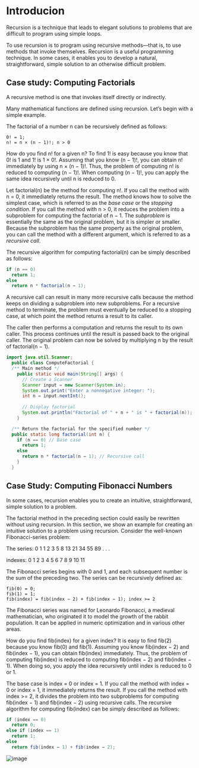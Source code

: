 # Introducion

Recursion is a technique that leads to elegant solutions to problems that are difficult
to program using simple loops. 

To use recursion is to program using recursive methods—that is, to use methods that invoke themselves. Recursion is a useful programming technique. In some cases, it enables you to develop a natural, straightforward, simple solution to an otherwise difficult problem. 

## Case study: Computing Factorials

A recursive method is one that invokes itself directly or indirectly.

Many mathematical functions are defined using recursion. Let’s begin with a simple example.

The factorial of a number n can be recursively defined as follows:
```
0! = 1;
n! = n × (n − 1)!; n > 0
```

How do you find n! for a given n? To find 1! is easy because you know that 0! is 1 and 1!
is 1 × 0!. Assuming that you know (n − 1)!, you can obtain n! immediately by using
n × (n − 1)!. Thus, the problem of computing n! is reduced to computing (n − 1)!. When
computing (n − 1)!, you can apply the same idea recursively until n is reduced to 0.

Let factorial(n) be the method for computing n!. If you call the method with n = 0,
it immediately returns the result. The method knows how to solve the simplest case, which is
referred to as the *base case* or the *stopping condition*. If you call the method with n > 0, it
reduces the problem into a subproblem for computing the factorial of n − 1. The *subproblem*
is essentially the same as the original problem, but it is simpler or smaller. Because the subproblem has the same property as the original problem, you can call the method with a different
argument, which is referred to as a *recursive call*.

The recursive algorithm for computing factorial(n) can be simply described as follows:
```java
if (n == 0)
  return 1;
else
  return n * factorial(n − 1);
```

A recursive call can result in many more recursive calls because the method keeps on dividing
a subproblem into new subproblems. For a recursive method to terminate, the problem must
eventually be reduced to a stopping case, at which point the method returns a result to its caller.

The caller then performs a computation and returns the result to its own caller. This process
continues until the result is passed back to the original caller. The original problem can now
be solved by multiplying n by the result of factorial(n − 1).

```java
import java.util.Scanner;
  public class ComputeFactorial {
  /** Main method */
    public static void main(String[] args) {
      // Create a Scanner
      Scanner input = new Scanner(System.in);
      System.out.print("Enter a nonnegative integer: ");
      int n = input.nextInt();
      
      // Display factorial
      System.out.println("Factorial of " + n + " is " + factorial(n));
    }

  /** Return the factorial for the specified number */
  public static long factorial(int n) {
    if (n == 0) // Base case
      return 1;
    else
      return n * factorial(n − 1); // Recursive call
    }
  }
```

##  Case Study: Computing Fibonacci Numbers
In some cases, recursion enables you to create an intuitive, straightforward, simple
solution to a problem.

The factorial method in the preceding section could easily be rewritten without using recursion. In this section, we show an example for creating an intuitive solution to a problem using
recursion. Consider the well-known Fibonacci-series problem:

The series: 0 1 1 2 3 5 8 13 21 34 55 89 . . .

indexes: 0 1 2 3 4 5 6 7 8 9 10 11

The Fibonacci series begins with 0 and 1, and each subsequent number is the sum of the preceding two. The series can be recursively defined as:

```
fib(0) = 0;
fib(1) = 1;
fib(index) = fib(index − 2) + fib(index − 1); index >= 2
```

The Fibonacci series was named for Leonardo Fibonacci, a medieval mathematician, who
originated it to model the growth of the rabbit population. It can be applied in numeric optimization and in various other areas.

How do you find fib(index) for a given index? It is easy to find fib(2) because you
know fib(0) and fib(1). Assuming you know fib(index − 2) and fib(index − 1),
you can obtain fib(index) immediately. Thus, the problem of computing fib(index) is
reduced to computing fib(index − 2) and fib(index − 1). When doing so, you apply
the idea recursively until index is reduced to 0 or 1.

The base case is index = 0 or index = 1. If you call the method with index = 0 or
index = 1, it immediately returns the result. If you call the method with index >= 2, it divides
the problem into two subproblems for computing fib(index − 1) and fib(index − 2)
using recursive calls. The recursive algorithm for computing fib(index) can be simply
described as follows:

```java
if (index == 0)
  return 0;
else if (index == 1)
  return 1;
else
  return fib(index − 1) + fib(index − 2);
```

![image](https://user-images.githubusercontent.com/44777689/144581407-71c4e483-24ea-4625-99af-c2d78bc4aea7.png)


